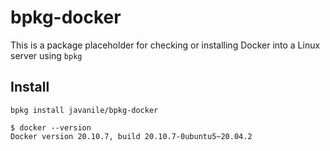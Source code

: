 # bpkg-docker

This is a package placeholder for checking or installing Docker into a Linux server using `bpkg`

## Install

```shell
bpkg install javanile/bpkg-docker
```

```version
$ docker --version
Docker version 20.10.7, build 20.10.7-0ubuntu5~20.04.2
```
